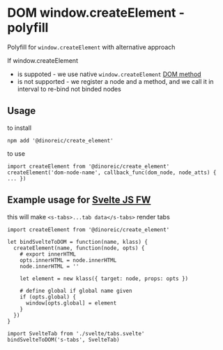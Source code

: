 # DOM window.createElement - polyfill

Polyfill for `window.createElement` with alternative approach

If window.createElement
* is suppoted - we use native `window.createElement` [DOM method](https://developer.mozilla.org/en-US/docs/Web/API/Document/createElement)
* is not supported - we register a node and a method, and we call it in interval to re-bind not binded nodes

## Usage

to install
```
npm add '@dinoreic/create_element'
```

to use
```
import createElement from '@dinoreic/create_element'
createElement('dom-node-name', callback_func(dom_node, node_atts) { ... })
```

## Example usage for [Svelte JS FW](https://svelte.dev)

this will make `<s-tabs>...tab data</s-tabs>` render tabs

```
import createElement from '@dinoreic/create_element'

let bindSvelteToDOM = function(name, klass) {
  createElement(name, function(node, opts) {
    # export innerHTML
    opts.innerHTML = node.innerHTML
    node.innerHTML = ''

    let element = new klass({ target: node, props: opts })

    # define global if global name given
    if (opts.global) {
      window[opts.global] = element
    }
  })
}

import SvelteTab from './svelte/tabs.svelte'
bindSvelteToDOM('s-tabs', SvelteTab)
```